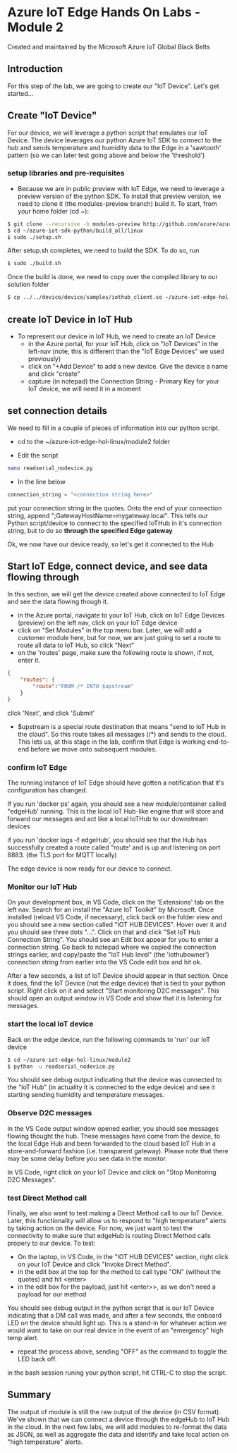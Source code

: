 # Azure IoT Edge Hands On Labs - Module 2

Created and maintained by the Microsoft Azure IoT Global Black Belts

## Introduction

For this step of the lab, we are going to create our "IoT Device".  Let's get started...

## Create "IoT Device"

For our device, we will leverage a python script that emulates our IoT Device.  The device leverages our python Azure IoT SDK to connect to the hub and sends temperature and humidity data to the Edge in a 'sawtooth' pattern  (so we can later test going above and below the 'threshold')

### setup libraries and pre-requisites

* Because we are in public preview with IoT Edge, we need to leverage a preview version of the python SDK.  To install that preview version, we need to clone it (the modules-preview branch) build it.  To start, from your home folder (cd ~):

```bash
$ git clone --recursive -b modules-preview http://github.com/azure/azure-iot-sdk-python
$ cd ~/azure-iot-sdk-python/build_all/linux
$ sudo ./setup.sh
```

After setup.sh completes, we need to build the SDK.  To do so, run

```bash
$ sudo ./build.sh
```

Once the build is done, we need to copy over the compiled library to our solution folder

```bash
$ cp ../../device/device/samples/iothub_client.so ~/azure-iot-edge-hol-linux/module2
```
## create IoT Device in IoT Hub

* To represent our device in IoT Hub, we need to create an IoT Device
    * in the Azure portal, for your IoT Hub, click on "IoT Devices" in the left-nav  (note, this is different than the "IoT Edge Devices" we used previously)
    * click on "+Add Device" to add a new device.  Give the device a name and click "create"
    * capture (in notepad) the Connection String - Primary Key for your IoT device, we will need it in a moment

## set connection details

We need to fill in a couple of pieces of information into our python script.

* cd to the ~/azure-iot-edge-hol-linux/module2 folder

* Edit the script

```bash
nano readserial_nodevice.py
```

* In the line below

```Python
connection_string = "<connection string here>"
```

put your connection string in the quotes.  Onto the end of your connection string, append ";GatewayHostName=mygateway.local".  This tells our Python script/device to connect to the specified IoTHub in it's connection string, but to do so __**through the specified Edge gateway**__

Ok, we now have our device ready, so let's get it connected to the Hub

## Start IoT Edge, connect device, and see data flowing through

In this section, we will get the device created above connected to IoT Edge and see the data flowing though it.

* in the Azure portal, navigate to your IoT Hub, click on IoT Edge Devices (preview) on the left nav, click on your IoT Edge device
* click on "Set Modules" in the top menu bar.  Later, we will add a customer module here, but for now, we are just going to set a route to route all data to IoT Hub, so click "Next"
* on the 'routes' page, make sure the following route is shown, if not, enter it.

```json
{
    "routes": {
        "route":"FROM /* INTO $upstream"
    }
}
```

click 'Next', and click 'Submit'

* $upstream is a special route destination that means "send to IoT Hub in the cloud".  So this route takes all messages (/*) and sends to the cloud.  This lets us, at this stage in the lab, confirm that Edge is working end-to-end before we move onto subsequent modules.

### confirm IoT Edge

The running instance of IoT Edge should have gotten a notification that it's configuration has changed.

If you run 'docker ps' again, you should see a new module/container called "edgeHub' running.  This is the local IoT Hub-like engine that will store and forward our messages and act like a local IoTHub to our downstream devices

if you run 'docker logs -f edgeHub', you should see that the Hub has successfully created a route called "route' and is up and listening on port 8883. (the TLS port for MQTT locally)

The edge device is now ready for our device to connect.

### Monitor our IoT Hub

On your development box, in VS Code, click on the 'Extensions' tab on the left nav.  Search for an install the "Azure IoT Toolkit" by Microsoft.  Once installed (reload VS Code, if necessary), click back on the folder view and you should see a new section called "IOT HUB DEVICES".  Hover over it and you should see three dots "...".  Click on that and click "Set IoT Hub Connection String".  You should see an Edit box appear for you to enter a connection string.  Go back to notepad where we copied the connection strings earlier, and copy/paste the "IoT Hub level" (the 'iothubowner') connection string from earlier into the VS Code edit box and hit ok.

After a few seconds, a list of IoT Device should appear in that section.  Once it does, find the IoT Device (not the edge device) that is tied to your python script.  Right click on it and select "Start monitoring D2C messages".  This should open an output window in VS Code and show that it is listening for messages.

### start the local IoT device

Back on the edge device, run the following commands to 'run' our IoT device

```bash
$ cd ~/azure-iot-edge-hol-linux/module2
$ python -u readserial_nodevice.py
```

You should see debug output indicating that the device was connected to the "IoT Hub" (in actuality it is connected to the edge device) and see it starting sending humidity and temperature messages.

### Observe D2C messages

In the VS Code output window opened earlier, you should see messages flowing thought the hub.  These messages have come from the device, to the local Edge Hub and been forwarded to the cloud based IoT Hub in a store-and-forward fashion (i.e. transparent gateway).  Please note that there may be some delay before you see data in the monitor.

In VS Code, right click on your IoT Device and click on "Stop Monitoring D2C Messages".


### test Direct Method call

Finally, we also want to test making a Direct Method call to our IoT Device.  Later, this functionality will allow us to respond to "high temperature" alerts by taking action on the device.  For now, we just want to test the connectivity to make sure that edgeHub is routing Direct Method calls propery to our device.  To test:

* On the laptop, in VS Code, in the "IOT HUB DEVICES" section, right click on your IoT Device and click "Invoke Direct Method".
* in the edit box at the top for the method to call type "ON" (without the quotes) and hit \<enter>
* in the edit box for the payload, just hit \<enter>>, as we don't need a payload for our method

You should see debug output in the python script that is our IoT Device indicating that a DM call was made, and after a few seconds, the onboard LED on the device should light up.  This is a stand-in for whatever action we would want to take on our real device in the event of an "emergency" high temp alert.

* repeat the process above, sending "OFF" as the command to toggle the LED back off.

in the bash session runing your python script, hit CTRL-C to stop the script.

## Summary 

The output of module is still the raw output of the device (in CSV format).  We've shown that we can connect a device through the edgeHub to IoT Hub in the cloud.  In the next few labs, we will add modules to re-format the data as JSON, as well as aggregate the data and identify and take local action on "high temperature" alerts.